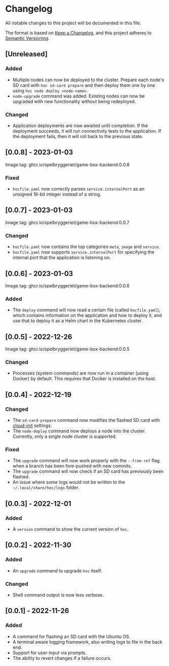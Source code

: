 # Changelog

All notable changes to this project will be documented in this file.

The format is based on [Keep a Changelog](https://keepachangelog.com/en/1.0.0/), and this project
adheres to [Semantic Versioning](https://semver.org/spec/v2.0.0.html).

## [Unreleased]

### Added

- Multiple nodes can now be deployed to the cluster. Prepare each node's SD card with
  `hoc sd-card prepare` and then deploy them one by one using `hoc node deploy <node-name>`.
- `node-upgrade` command was added. Existing nodes can now be upgraded with new functionality
  without being redeployed.

### Changed

- Application deployments are now awaited until completion. If the deployment succeeds, it will run
  connectivity tests to the application. If the deployment fails, then it will roll back to the
  previous state.

## [0.0.8] - 2023-01-03

Image tag: ghcr.io/spelbryggeriet/game-box-backend:0.0.8

### Fixed

- `hocfile.yaml` now correctly parses `service.internalPort` as an unsigned 16-bit integer instead
  of a string.

## [0.0.7] - 2023-01-03

Image tag: ghcr.io/spelbryggeriet/game-box-backend:0.0.7

### Changed

- `hocfile.yaml` now contains the top categories `meta`, `image` and `service`.
- `hocfile.yaml` now supports `service.internalPort` for specifying the internal port that the
  application is listening on.

## [0.0.6] - 2023-01-03

Image tag: ghcr.io/spelbryggeriet/game-box-backend:0.0.6

### Added

- The `deploy` command will now read a certain file (called `hocfile.yaml`), which contains
  information on the application and how to deploy it, and use that to deploy it as a Helm chart in
  the Kubernetes cluster.

## [0.0.5] - 2022-12-26

Image tag: ghcr.io/spelbryggeriet/game-box-backend:0.0.5

### Changed

- Processes (system commands) are now run in a container (using Docker) by default. This requires
  that Docker is installed on the host.

## [0.0.4] - 2022-12-19

### Changed

- The `sd-card-prepare` command now modifies the flashed SD card with
  [cloud-init](https://cloud-init.io) settings.
- The `node-deploy` command now deploys a node into the cluster. Currently, only a single node
  cluster is supported.

### Fixed

- The `upgrade` command will now work properly with the `--from-ref` flag when a branch has been
  fore-pushed with new commits.
- The `upgrade` command will now check if an SD card has previously been flashed.
- An issue where some logs would not be written to the `~/.local/share/hoc/logs` folder.

## [0.0.3] - 2022-12-01

### Added

- A `version` command to show the current version of `hoc`.

## [0.0.2] - 2022-11-30

### Added

- An `upgrade` command to upgrade `hoc` itself.

### Changed

- Shell command output is now less verbose.

## [0.0.1] - 2022-11-26

### Added

- A command for flashing an SD card with the Ubuntu OS.
- A terminal aware logging framework, also writing logs to file in the back end.
- Support for user-input via prompts.
- The ability to revert changes if a failure occurs.
